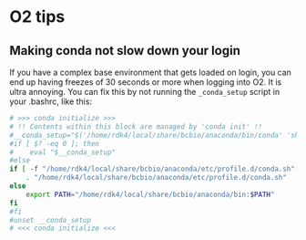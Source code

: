 # O2 tips

## Making conda not slow down your login
If you have a complex base environment that gets loaded on login, you can end up having freezes of 30 seconds or more when
logging into O2. It is ultra annoying. You can fix this by not running the `_conda_setup` script in your .bashrc, like this:

```bash
# >>> conda initialize >>>
# !! Contents within this block are managed by 'conda init' !!
#__conda_setup="$('/home/rdk4/local/share/bcbio/anaconda/bin/conda' 'shell.bash' 'hook' 2> /dev/null)"
#if [ $? -eq 0 ]; then
#    eval "$__conda_setup"
#else
if [ -f "/home/rdk4/local/share/bcbio/anaconda/etc/profile.d/conda.sh" ]; then
    . "/home/rdk4/local/share/bcbio/anaconda/etc/profile.d/conda.sh"
else
    export PATH="/home/rdk4/local/share/bcbio/anaconda/bin:$PATH"
fi
#fi
#unset __conda_setup
# <<< conda initialize <<<
```
